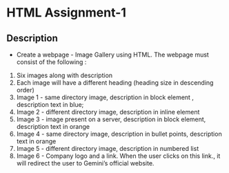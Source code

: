 # HTML Assignment-1

## Description

* Create a webpage - Image Gallery using HTML. The webpage must consist of the following :

1. Six images along with description
2. Each image will have a different heading (heading size in descending order)
3. Image 1 - same directory image, description in block element , description text in blue;
4. Image 2 - different directory image, description in inline element
5. Image 3 - image present on a server, description in block element, description text in orange
6. Image 4 - same directory image, description in bullet points, description text in orange
7. Image 5 - different directory image, description in numbered list
8. Image 6 - Company logo and a link. When the user clicks on this link., it will redirect the user to Gemini’s official website. 

